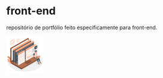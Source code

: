 # front-end
repositório de portfólio feito especificamente para front-end.

<img src="front.svg" class="image" alt="dev front-end" height="100vh" width="100vw">

